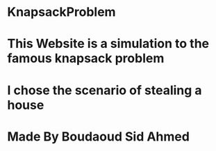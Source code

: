 # KnapsackProblem

# This Website is a simulation to the famous knapsack problem 

# I chose the scenario of stealing a house

# Made By Boudaoud Sid Ahmed 